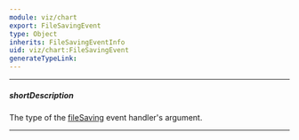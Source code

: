 ```yaml
---
module: viz/chart
export: FileSavingEvent
type: Object
inherits: FileSavingEventInfo
uid: viz/chart:FileSavingEvent
generateTypeLink: 
---
```

---
##### shortDescription
The type of the [fileSaving]({basewidgetpath}/Events/#fileSaving) event handler's argument.

---
<!-- Description goes here -->